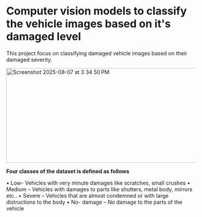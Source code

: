 # Computer vision models to classify the vehicle images based on it's damaged level

This project focus on classifying damaged vehicle images based on their damaged severity. 

<img width="606" height="252" alt="Screenshot 2025-08-07 at 3 34 50 PM" src="https://github.com/user-attachments/assets/9744eece-34a3-44d2-82f6-ffbdd6769602" />

**Four classes of the dataset is defined as follows** 

• Low- Vehicles with very minute damages like scratches, small crushes
• Medium – Vehicles with damages to parts like shutters, metal body, mirrors etc..
• Severe – Vehicles that are almost condemned or with large distructions to the body
• No- damage – No damage to the parts of the vehicle
